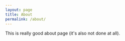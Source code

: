 ```yaml
---
layout: page
title: About
permalink: /about/
---
```


This is really good about page (it's also not done at all).
